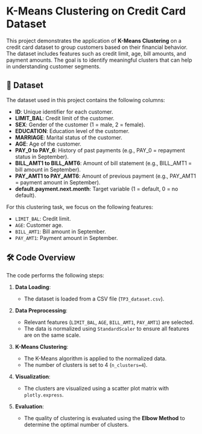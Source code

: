 # K-Means Clustering on Credit Card Dataset

This project demonstrates the application of **K-Means Clustering** on a credit card dataset to group customers based on their financial behavior. The dataset includes features such as credit limit, age, bill amounts, and payment amounts. The goal is to identify meaningful clusters that can help in understanding customer segments.



## 📁 Dataset

The dataset used in this project contains the following columns:

- **ID**: Unique identifier for each customer.
- **LIMIT_BAL**: Credit limit of the customer.
- **SEX**: Gender of the customer (1 = male, 2 = female).
- **EDUCATION**: Education level of the customer.
- **MARRIAGE**: Marital status of the customer.
- **AGE**: Age of the customer.
- **PAY_0 to PAY_6**: History of past payments (e.g., PAY_0 = repayment status in September).
- **BILL_AMT1 to BILL_AMT6**: Amount of bill statement (e.g., BILL_AMT1 = bill amount in September).
- **PAY_AMT1 to PAY_AMT6**: Amount of previous payment (e.g., PAY_AMT1 = payment amount in September).
- **default.payment.next.month**: Target variable (1 = default, 0 = no default).

For this clustering task, we focus on the following features:
- `LIMIT_BAL`: Credit limit.
- `AGE`: Customer age.
- `BILL_AMT1`: Bill amount in September.
- `PAY_AMT1`: Payment amount in September.



## 🛠️ Code Overview

The code performs the following steps:

1. **Data Loading**:
   - The dataset is loaded from a CSV file (`TP3_dataset.csv`).

2. **Data Preprocessing**:
   - Relevant features (`LIMIT_BAL`, `AGE`, `BILL_AMT1`, `PAY_AMT1`) are selected.
   - The data is normalized using `StandardScaler` to ensure all features are on the same scale.

3. **K-Means Clustering**:
   - The K-Means algorithm is applied to the normalized data.
   - The number of clusters is set to 4 (`n_clusters=4`).

4. **Visualization**:
   - The clusters are visualized using a scatter plot matrix with `plotly.express`.

5. **Evaluation**:
   - The quality of clustering is evaluated using the **Elbow Method** to determine the optimal number of clusters.


